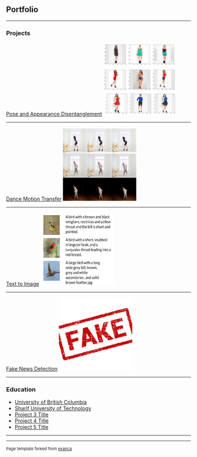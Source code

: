 ## Portfolio

---

### Projects

[Pose and Appearance Disentanglement](/sample_page)
<img src="images/Disentangle.png?raw=true" width="200" height="200">

---
[Dance Motion Transfer](/pdf/sample_presentation.pdf)
<img src="images/dance.png?raw=true" width="200" height="200">

---
[Text to Image](http://example.com/)
<img src="images/text.png?raw=true" width="200" height="200">

---
[Fake News Detection](http://example.com/)
<img src="images/fake.jpg?raw=true" width="200" height="200">

---

### Education

- [University of British Columbia](http://example.com/)
- [Sharif University of Technology](http://example.com/)
- [Project 3 Title](http://example.com/)
- [Project 4 Title](http://example.com/)
- [Project 5 Title](http://example.com/)

---




---
<p style="font-size:11px">Page template forked from <a href="https://github.com/evanca/quick-portfolio">evanca</a></p>
<!-- Remove above link if you don't want to attibute -->
